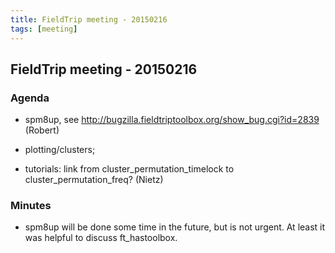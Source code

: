 ```yaml
---
title: FieldTrip meeting - 20150216
tags: [meeting]
---
```


## FieldTrip meeting - 20150216 

### Agenda

*  spm8up, see http://bugzilla.fieldtriptoolbox.org/show_bug.cgi?id=2839 (Robert)

*  plotting/clusters; 

*  tutorials: link from cluster_permutation_timelock to cluster_permutation_freq? (Nietz)

### Minutes

*  spm8up will be done some time in the future, but is not urgent. At least it was helpful to discuss ft_hastoolbox.

